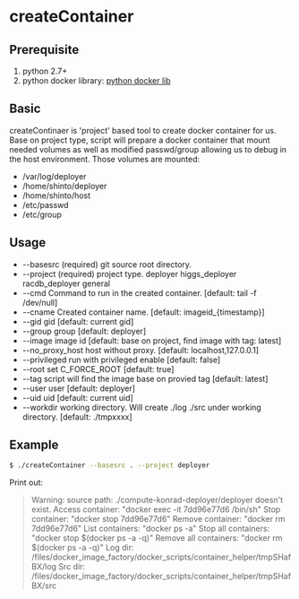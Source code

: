 # createContainer

## Prerequisite

1. python 2.7+
2. python docker library: [python docker lib]

## Basic
createContinaer is 'project' based tool to create docker container for us.
Base on project type, script will prepare a docker container that mount needed volumes as well as modified passwd/group allowing us to debug in the host environment.
Those volumes are mounted:
- /var/log/deployer
- /home/shinto/deployer
- /home/shinto/host
- /etc/passwd
- /etc/group

## Usage
- --basesrc (required) git source root directory.
- --project (required) project type.
  deployer
  higgs_deployer
  racdb_deployer
  general
- --cmd Command to run in the created container. [default: tail -f /dev/null]
- --cname Created container name. [default: imageid_{timestamp}]
- --gid gid [default: current gid]
- --group group [default: deployer]
- --image image id [default: base on project, find image with tag: latest]
- --no_proxy_host host without proxy. [default: localhost,127.0.0.1]
- --privileged run with privileged enable [default: false]
- --root set C_FORCE_ROOT [default: true]
- --tag script will find the image base on provied tag [default: latest]
- --user user [default: deployer]
- --uid uid [default: current uid]
- --workdir working directory. Will create ./log ./src under working directory.
  [default: ./tmpxxxx]


## Example
```sh
$ ./createContainer --basesrc . --project deployer
```
Print out:
>Warning: source path: ./compute-konrad-deployer/deployer doesn't exist.
>Access container: "docker exec -it 7dd96e77d6 /bin/sh"
>Stop container: "docker stop 7dd96e77d6"
>Remove container: "docker rm 7dd96e77d6"
>List containers: "docker ps -a"
>Stop all containers: "docker stop $(docker ps -a -q)"
>Remove all containers: "docker rm $(docker ps -a -q)"
>Log dir: /files/docker_image_factory/docker_scripts/container_helper/tmpSHafBX/log
>Src dir: /files/docker_image_factory/docker_scripts/container_helper/tmpSHafBX/src


[python docker lib]: <https://github.com/docker/docker-py>
